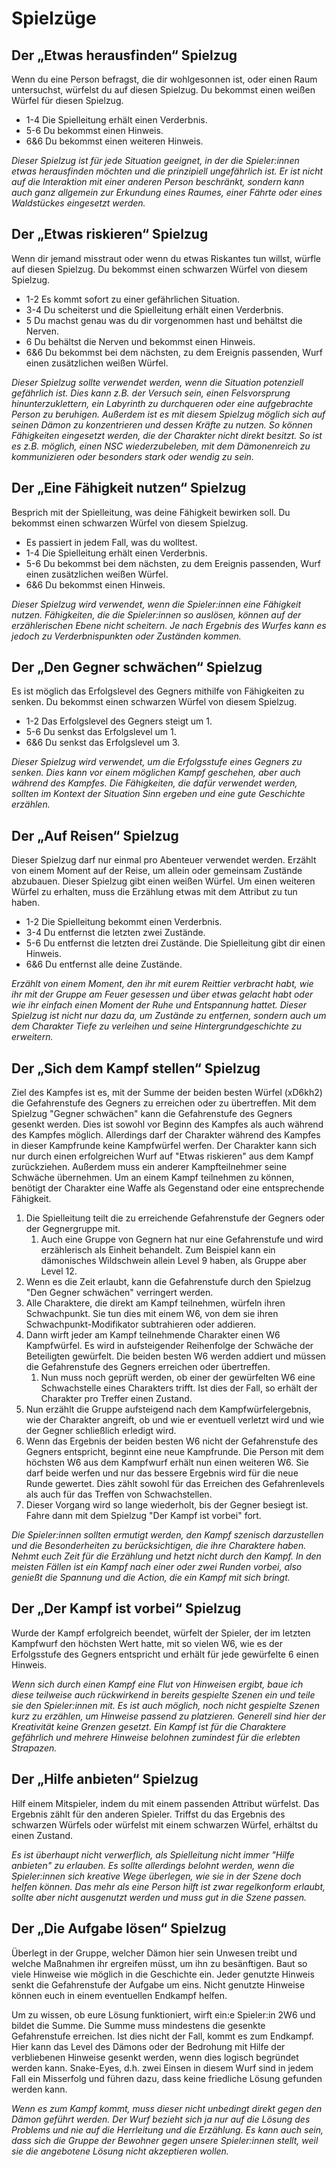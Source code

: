 # Spielzüge

## Der „Etwas herausfinden“ Spielzug

Wenn du eine Person befragst, die dir wohlgesonnen ist, oder einen Raum untersuchst, würfelst du auf diesen Spielzug. Du bekommst einen weißen Würfel für diesen Spielzug.

- 1-4 Die Spielleitung erhält einen Verderbnis.
- 5-6 Du bekommst einen Hinweis.
- 6&6 Du bekommst einen weiteren Hinweis.

*Dieser Spielzug ist für jede Situation geeignet, in der die Spieler:innen etwas herausfinden möchten und die prinzipiell ungefährlich ist. Er ist nicht auf die Interaktion mit einer anderen Person beschränkt, sondern kann auch ganz allgemein zur Erkundung eines Raumes, einer Fährte oder eines Waldstückes eingesetzt werden.*

## Der „Etwas riskieren“ Spielzug

Wenn dir jemand misstraut oder wenn du etwas Riskantes tun willst, würfle auf diesen Spielzug. Du bekommst einen schwarzen Würfel von diesem Spielzug.

- 1-2 Es kommt sofort zu einer gefährlichen Situation.
- 3-4 Du scheiterst und die Spielleitung erhält einen Verderbnis.
- 5 Du machst genau was du dir vorgenommen hast und behältst die Nerven.
- 6 Du behältst die Nerven und bekommst einen Hinweis. 
- 6&6 Du bekommst bei dem nächsten, zu dem Ereignis passenden, Wurf einen zusätzlichen weißen Würfel.

*Dieser Spielzug sollte verwendet werden, wenn die Situation potenziell gefährlich ist. Dies kann z.B. der Versuch sein, einen Felsvorsprung hinunterzuklettern, ein Labyrinth zu durchqueren oder eine aufgebrachte Person zu beruhigen. Außerdem ist es mit diesem Spielzug möglich sich auf seinen Dämon zu konzentrieren und dessen Kräfte zu nutzen. So können Fähigkeiten eingesetzt werden, die der Charakter nicht direkt besitzt. So ist es z.B. möglich, einen NSC wiederzubeleben, mit dem Dämonenreich zu kommunizieren oder besonders stark oder wendig zu sein.*

## Der „Eine Fähigkeit nutzen“ Spielzug

Besprich mit der Spielleitung, was deine Fähigkeit bewirken soll. Du bekommst einen schwarzen Würfel von diesem Spielzug.

- Es passiert in jedem Fall, was du wolltest.
- 1-4 Die Spielleitung erhält einen Verderbnis.
- 5-6 Du bekommst bei dem nächsten, zu dem Ereignis passenden, Wurf einen zusätzlichen weißen Würfel.
- 6&6 Du bekommst einen Hinweis.

*Dieser Spielzug wird verwendet, wenn die Spieler:innen eine Fähigkeit nutzen. Fähigkeiten, die die Spieler:innen so auslösen, können auf der erzählerischen Ebene nicht scheitern. Je nach Ergebnis des Wurfes kann es jedoch zu Verderbnispunkten oder Zuständen kommen.* 

## Der „Den Gegner schwächen“ Spielzug

Es ist möglich das Erfolgslevel des Gegners mithilfe von Fähigkeiten zu senken. Du bekommst einen schwarzen Würfel von diesem Spielzug.

- 1-2 Das Erfolgslevel des Gegners steigt um 1.
- 5-6 Du senkst das Erfolgslevel um 1.
- 6&6 Du senkst das Erfolgslevel um 3.

*Dieser Spielzug wird verwendet, um die Erfolgsstufe eines Gegners zu senken. Dies kann vor einem möglichen Kampf geschehen, aber auch während des Kampfes. Die Fähigkeiten, die dafür verwendet werden, sollten im Kontext der Situation Sinn ergeben und eine gute Geschichte erzählen.*

## Der „Auf Reisen“ Spielzug

Dieser Spielzug darf nur einmal pro Abenteuer verwendet werden. Erzählt von einem Moment auf der Reise, um allein oder gemeinsam Zustände abzubauen. Dieser Spielzug gibt einen weißen Würfel. Um einen weiteren Würfel zu erhalten, muss die Erzählung etwas mit dem Attribut zu tun haben.

- 1-2 Die Spielleitung bekommt einen Verderbnis.
- 3-4 Du entfernst die letzten zwei Zustände. 
- 5-6 Du entfernst die letzten drei Zustände. Die Spielleitung gibt dir einen Hinweis.
- 6&6 Du entfernst alle deine Zustände.

*Erzählt von einem Moment, den ihr mit eurem Reittier verbracht habt, wie ihr mit der Gruppe am Feuer gesessen und über etwas gelacht habt oder wie ihr einfach einen Moment der Ruhe und Entspannung hattet. Dieser Spielzug ist nicht nur dazu da, um Zustände zu entfernen, sondern auch um dem Charakter Tiefe zu verleihen und seine Hintergrundgeschichte zu erweitern.*

## Der „Sich dem Kampf stellen“ Spielzug

Ziel des Kampfes ist es, mit der Summe der beiden besten Würfel (xD6kh2) die Gefahrenstufe des Gegners zu erreichen oder zu übertreffen. Mit dem Spielzug "Gegner schwächen" kann die Gefahrenstufe des Gegners gesenkt werden. Dies ist sowohl vor Beginn des Kampfes als auch während des Kampfes möglich. Allerdings darf der Charakter während des Kampfes in dieser Kampfrunde keine Kampfwürfel werfen. Der Charakter kann sich nur durch einen erfolgreichen Wurf auf "Etwas riskieren" aus dem Kampf zurückziehen. Außerdem muss ein anderer Kampfteilnehmer seine Schwäche übernehmen. Um an einem Kampf teilnehmen zu können, benötigt der Charakter eine Waffe als Gegenstand oder eine entsprechende Fähigkeit.

1. Die Spielleitung teilt die zu erreichende Gefahrenstufe der Gegners oder der Gegnergruppe mit.
   1. Auch eine Gruppe von Gegnern hat nur eine Gefahrenstufe und wird erzählerisch als Einheit behandelt. Zum Beispiel kann ein dämonisches Wildschwein allein Level 9 haben, als Gruppe aber Level 12.
2. Wenn es die Zeit erlaubt, kann die Gefahrenstufe durch den Spielzug "Den Gegner schwächen" verringert werden.
3. Alle Charaktere, die direkt am Kampf teilnehmen, würfeln ihren Schwachpunkt. Sie tun dies mit einem W6, von dem sie ihren Schwachpunkt-Modifikator subtrahieren oder addieren.
4. Dann wirft jeder am Kampf teilnehmende Charakter einen W6 Kampfwürfel. Es wird in aufsteigender Reihenfolge der Schwäche der Beteiligten gewürfelt. Die beiden besten W6 werden addiert und müssen die Gefahrenstufe des Gegners erreichen oder übertreffen.
   1. Nun muss noch geprüft werden, ob einer der gewürfelten W6 eine Schwachstelle eines Charakters trifft. Ist dies der Fall, so erhält der Charakter pro Treffer einen Zustand.
5. Nun erzählt die Gruppe aufsteigend nach dem Kampfwürfelergebnis, wie der Charakter angreift, ob und wie er eventuell verletzt wird und wie der Gegner schließlich erledigt wird.
6. Wenn das Ergebnis der beiden besten W6 nicht der Gefahrenstufe des Gegners entspricht, beginnt eine neue Kampfrunde. Die Person mit dem höchsten W6 aus dem Kampfwurf erhält nun einen weiteren W6. Sie darf beide werfen und nur das bessere Ergebnis wird für die neue Runde gewertet. Dies zählt sowohl für das Erreichen des Gefahrenlevels als auch für das Treffen von Schwachstellen.
7. Dieser Vorgang wird so lange wiederholt, bis der Gegner besiegt ist. Fahre dann mit dem Spielzug "Der Kampf ist vorbei" fort.

*Die Spieler:innen sollten ermutigt werden, den Kampf szenisch darzustellen und die Besonderheiten zu berücksichtigen, die ihre Charaktere haben. Nehmt euch Zeit für die Erzählung und hetzt nicht durch den Kampf. In den meisten Fällen ist ein Kampf nach einer oder zwei Runden vorbei, also genießt die Spannung und die Action, die ein Kampf mit sich bringt.* 

## Der „Der Kampf ist vorbei“ Spielzug

Wurde der Kampf erfolgreich beendet, würfelt der Spieler, der im letzten Kampfwurf den höchsten Wert hatte, mit so vielen W6, wie es der Erfolgsstufe des Gegners entspricht und erhält für jede gewürfelte 6 einen Hinweis.

*Wenn sich durch einen Kampf eine Flut von Hinweisen ergibt, baue ich diese teilweise auch rückwirkend in bereits gespielte Szenen ein und teile sie den Spieler:innen mit. Es ist auch möglich, noch nicht gespielte Szenen kurz zu erzählen, um Hinweise passend zu platzieren. Generell sind hier der Kreativität keine Grenzen gesetzt. Ein Kampf ist für die Charaktere gefährlich und mehrere Hinweise belohnen zumindest für die erlebten Strapazen.* 

## Der „Hilfe anbieten“ Spielzug

Hilf einem Mitspieler, indem du mit einem passenden Attribut würfelst. Das Ergebnis zählt für den anderen Spieler. Triffst du das Ergebnis des schwarzen Würfels oder würfelst mit einem schwarzen Würfel, erhältst du einen Zustand.

*Es ist überhaupt nicht verwerflich, als Spielleitung nicht immer "Hilfe anbieten" zu erlauben. Es sollte allerdings belohnt werden, wenn die Spieler:innen sich kreative Wege überlegen, wie sie in der Szene doch helfen können. Das mehr als eine Person hilft ist zwar regelkonform erlaubt, sollte aber nicht ausgenutzt werden und muss gut in die Szene passen.*

## Der „Die Aufgabe lösen“ Spielzug

Überlegt in der Gruppe, welcher Dämon hier sein Unwesen treibt und welche Maßnahmen ihr ergreifen müsst, um ihn zu besänftigen. Baut so viele Hinweise wie möglich in die Geschichte ein. Jeder genutzte Hinweis senkt die Gefahrenstufe der Aufgabe um eins. Nicht genutzte Hinweise können euch in einem eventuellen Endkampf helfen. 

Um zu wissen, ob eure Lösung funktioniert, wirft ein:e Spieler:in 2W6 und bildet die Summe. Die Summe muss mindestens die gesenkte Gefahrenstufe erreichen. Ist dies nicht der Fall, kommt es zum Endkampf. Hier kann das Level des Dämons oder der Bedrohung mit Hilfe der verbliebenen Hinweise gesenkt werden, wenn dies logisch begründet werden kann. Snake-Eyes, d.h. zwei Einsen in diesem Wurf sind in jedem Fall ein Misserfolg und führen dazu, dass keine friedliche Lösung gefunden werden kann.

*Wenn es zum Kampf kommt, muss dieser nicht unbedingt direkt gegen den Dämon geführt werden. Der Wurf bezieht sich ja nur auf die Lösung des Problems und nie auf die Herrleitung und die Erzählung. Es kann auch sein, dass sich die Gruppe der Bewohner gegen unsere Spieler:innen stellt, weil sie die angebotene Lösung nicht akzeptieren wollen.*

